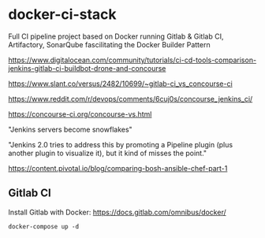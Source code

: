 # docker-ci-stack
Full CI pipeline project based on Docker running Gitlab &amp; Gitlab CI, Artifactory, SonarQube fascilitating the Docker Builder Pattern

https://www.digitalocean.com/community/tutorials/ci-cd-tools-comparison-jenkins-gitlab-ci-buildbot-drone-and-concourse

https://www.slant.co/versus/2482/10699/~gitlab-ci_vs_concourse-ci

https://www.reddit.com/r/devops/comments/6cuj0s/concourse_jenkins_ci/

https://concourse-ci.org/concourse-vs.html

"Jenkins servers become snowflakes"

"Jenkins 2.0 tries to address this by promoting a Pipeline plugin (plus another plugin to visualize it), but it kind of misses the point."

https://content.pivotal.io/blog/comparing-bosh-ansible-chef-part-1

## Gitlab CI

Install Gitlab with Docker: https://docs.gitlab.com/omnibus/docker/

`docker-compose up -d`

